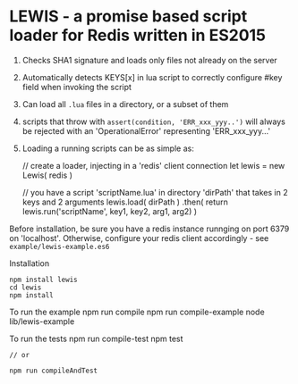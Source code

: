 # LEWIS - a promise based script loader for Redis written in ES2015

1. Checks SHA1 signature and loads only files not already on the server
2. Automatically detects KEYS[x] in lua script to correctly configure #key field when invoking the script
3. Can load all `.lua` files in a directory, or a subset of them
4. scripts that throw with `assert(condition, 'ERR_xxx_yyy..')` will always be rejected with
    an 'OperationalError' representing 'ERR_xxx_yyy...'
5. Loading a running scripts can be as simple as:

   // create a loader, injecting in a 'redis' client connection
   let lewis = new Lewis( redis )

   // you have a script 'scriptName.lua' in directory 'dirPath' that takes in 2 keys and 2 arguments
   lewis.load( dirPath )
        .then( return lewis.run('scriptName', key1, key2, arg1, arg2) )


Before installation, be sure you have a redis instance runnging on port 6379 on 'localhost'. Otherwise,
configure your redis client accordingly - see `example/lewis-example.es6`


Installation

    npm install lewis
    cd lewis
    npm install

To run the example
    npm run compile
    npm run compile-example
    node lib/lewis-example

To run the tests
    npm run compile-test
    npm test

    // or

    npm run compileAndTest